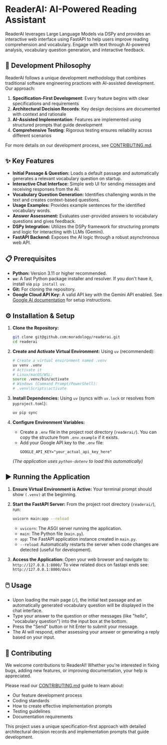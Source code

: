 # ReaderAI: AI-Powered Reading Assistant

ReaderAI leverages Large Language Models via DSPy and provides an interactive web interface using FastAPI to help users improve reading comprehension and vocabulary. Engage with text through AI-powered analysis, vocabulary question generation, and interactive feedback.

## 🌟 Development Philosophy

ReaderAI follows a unique development methodology that combines traditional software engineering practices with AI-assisted development. Our approach:

1. **Specification-First Development**: Every feature begins with clear specifications and requirements
2. **Architectural Decision Records**: Key design decisions are documented with context and rationale
3. **AI-Assisted Implementation**: Features are implemented using structured prompts that guide development
4. **Comprehensive Testing**: Rigorous testing ensures reliability across different scenarios

For more details on our development process, see [CONTRIBUTING.md](CONTRIBUTING.md).

## ✨ Key Features

  * **Initial Passage & Question:** Loads a default passage and automatically generates a relevant vocabulary question on startup.
  * **Interactive Chat Interface:** Simple web UI for sending messages and receiving responses from the AI.
  * **Vocabulary Question Generation:** Identifies challenging words in the text and creates context-based questions.
  * **Usage Examples:** Provides example sentences for the identified vocabulary words.
  * **Answer Assessment:** Evaluates user-provided answers to vocabulary questions and gives feedback.
  * **DSPy Integration:** Utilizes the DSPy framework for structuring prompts and logic for interacting with LLMs (Gemini).
  * **FastAPI Backend:** Exposes the AI logic through a robust asynchronous web API.

## 📋 Prerequisites

  * **Python:** Version 3.11 or higher recommended.
  * **`uv`:** A fast Python package installer and resolver. If you don't have it, install via `pip install uv`.
  * **Git:** For cloning the repository.
  * **Google Cloud API Key:** A valid API key with the Gemini API enabled. See [Google AI documentation](https://ai.google.dev/) for setup instructions.

## ⚙️ Installation & Setup

1.  **Clone the Repository:**

    ```bash
    git clone git@github.com:moradology/readerai.git
    cd readerai
    ```

2.  **Create and Activate Virtual Environment:**
    Using `uv` (recommended):

    ```bash
    # Create a virtual environment named .venv
    uv venv .venv
    # Activate it
    # Linux/macOS/WSL:
    source .venv/bin/activate
    # Windows (Command Prompt/PowerShell):
    # .venv\Scripts\activate
    ```

3.  **Install Dependencies:**
    Using `uv` (syncs with `uv.lock` or resolves from `pyproject.toml`):

    ```bash
    uv pip sync
    ```


4.  **Configure Environment Variables:**

      * Create a `.env` file in the project root directory (`readerai/`). You can copy the structure from `.env.example` if it exists.
      * Add your Google API key to the `.env` file:
        ```dotenv
        GOOGLE_API_KEY="your_actual_api_key_here"
        ```

    *(The application uses `python-dotenv` to load this automatically)*

## ▶️ Running the Application

1.  **Ensure Virtual Environment is Active:** Your terminal prompt should show `(.venv)` at the beginning.

2.  **Start the FastAPI Server:**
    From the project root directory (`readerai/`), run:

    ```bash
    uvicorn main:app --reload
    ```

      * `uvicorn`: The ASGI server running the application.
      * `main`: The Python file (`main.py`).
      * `app`: The FastAPI application instance created in `main.py`.
      * `--reload`: Automatically restarts the server when code changes are detected (useful for development).

3.  **Access the Application:**
    Open your web browser and navigate to: `http://127.0.0.1:8000/`
    To view related docs on fastapi ends see: `http://127.0.0.1:8000/docs`

## 🖱️ Usage

  * Upon loading the main page (`/`), the initial text passage and an automatically generated vocabulary question will be displayed in the chat interface.
  * Type your answer to the question or other messages (like "hello", "vocabulary question") into the input box at the bottom.
  * Press the "Send" button or hit Enter to submit your message.
  * The AI will respond, either assessing your answer or generating a reply based on your input.

## 🤝 Contributing

We welcome contributions to ReaderAI! Whether you're interested in fixing bugs, adding new features, or improving documentation, your help is appreciated.

Please read our [CONTRIBUTING.md](CONTRIBUTING.md) guide to learn about:
- Our feature development process
- Coding standards
- How to create effective implementation prompts
- Testing guidelines
- Documentation requirements

This project uses a unique specification-first approach with detailed architectural decision records and implementation prompts that guide development.